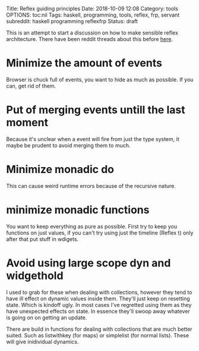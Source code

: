 Title: Reflex guiding principles
Date: 2018-10-09 12:08
Category: tools
OPTIONS: toc:nil
Tags: haskell, programming, tools, reflex, frp, servant
subreddit: haskell programming reflexfrp
Status: draft

This is an attempt to start a discussion on how to make sensible reflex architecture.
There have been reddit threads about this before [here](https://www.reddit.com/r/haskell/comments/7nxni9/reflexdom_vs_miso/).


# Minimize the amount of events
Browser is chuck full of events, you want to hide as much as possible.
If you can, get rid of them.

# Put of merging events untill the last moment
Because it's unclear when a event will fire from just the type system,
it maybe be prudent to avoid merging them to much.

# Minimize monadic do
This can cause weird runtime errors because of the recursive nature.


# minimize monadic functions
You want to keep everything as pure as possible.
First try to keep you functions on just values,
if you can't try using just the timeline (Reflex t)
only after that put stuff in wdigets.


# Avoid using large scope dyn and widgethold
I used to grab for these when dealing with collections, however
they tend to have ill effect on dynamic values inside them.
They'll just keep on resetting state.
Which is kindoff ugly.
In most cases I've regretted using them as they have unexpected effects on state.
In essence they'll swoop away whatever is going on on getting an update.

There are build in functions for dealing with collections that are much better suited.
Such as listwithkey (for maps) or simplelist (for normal lists).
These will give inidividual dynamics.
